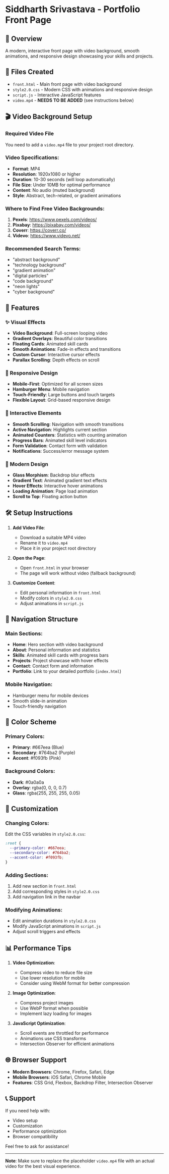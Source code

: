 # Siddharth Srivastava - Portfolio Front Page

## 🎯 Overview
A modern, interactive front page with video background, smooth animations, and responsive design showcasing your skills and projects.

## 📁 Files Created
- `front.html` - Main front page with video background
- `style2.0.css` - Modern CSS with animations and responsive design
- `script.js` - Interactive JavaScript features
- `video.mp4` - **NEEDS TO BE ADDED** (see instructions below)

## 🎬 Video Background Setup

### Required Video File
You need to add a `video.mp4` file to your project root directory.

### Video Specifications:
- **Format**: MP4
- **Resolution**: 1920x1080 or higher
- **Duration**: 10-30 seconds (will loop automatically)
- **File Size**: Under 10MB for optimal performance
- **Content**: No audio (muted background)
- **Style**: Abstract, tech-related, or gradient animations

### Where to Find Free Video Backgrounds:
1. **Pexels**: https://www.pexels.com/videos/
2. **Pixabay**: https://pixabay.com/videos/
3. **Coverr**: https://coverr.co/
4. **Videvo**: https://www.videvo.net/

### Recommended Search Terms:
- "abstract background"
- "technology background"
- "gradient animation"
- "digital particles"
- "code background"
- "neon lights"
- "cyber background"

## 🚀 Features

### ✨ Visual Effects
- **Video Background**: Full-screen looping video
- **Gradient Overlays**: Beautiful color transitions
- **Floating Cards**: Animated skill cards
- **Smooth Animations**: Fade-in effects and transitions
- **Custom Cursor**: Interactive cursor effects
- **Parallax Scrolling**: Depth effects on scroll

### 📱 Responsive Design
- **Mobile-First**: Optimized for all screen sizes
- **Hamburger Menu**: Mobile navigation
- **Touch-Friendly**: Large buttons and touch targets
- **Flexible Layout**: Grid-based responsive design

### 🎯 Interactive Elements
- **Smooth Scrolling**: Navigation with smooth transitions
- **Active Navigation**: Highlights current section
- **Animated Counters**: Statistics with counting animation
- **Progress Bars**: Animated skill level indicators
- **Form Validation**: Contact form with validation
- **Notifications**: Success/error message system

### 🎨 Modern Design
- **Glass Morphism**: Backdrop blur effects
- **Gradient Text**: Animated gradient text effects
- **Hover Effects**: Interactive hover animations
- **Loading Animation**: Page load animation
- **Scroll to Top**: Floating action button

## 🛠️ Setup Instructions

1. **Add Video File**:
   - Download a suitable MP4 video
   - Rename it to `video.mp4`
   - Place it in your project root directory

2. **Open the Page**:
   - Open `front.html` in your browser
   - The page will work without video (fallback background)

3. **Customize Content**:
   - Edit personal information in `front.html`
   - Modify colors in `style2.0.css`
   - Adjust animations in `script.js`

## 📱 Navigation Structure

### Main Sections:
- **Home**: Hero section with video background
- **About**: Personal information and statistics
- **Skills**: Animated skill cards with progress bars
- **Projects**: Project showcase with hover effects
- **Contact**: Contact form and information
- **Portfolio**: Link to your detailed portfolio (`index.html`)

### Mobile Navigation:
- Hamburger menu for mobile devices
- Smooth slide-in animation
- Touch-friendly navigation

## 🎨 Color Scheme

### Primary Colors:
- **Primary**: #667eea (Blue)
- **Secondary**: #764ba2 (Purple)
- **Accent**: #f093fb (Pink)

### Background Colors:
- **Dark**: #0a0a0a
- **Overlay**: rgba(0, 0, 0, 0.7)
- **Glass**: rgba(255, 255, 255, 0.05)

## 🔧 Customization

### Changing Colors:
Edit the CSS variables in `style2.0.css`:
```css
:root {
  --primary-color: #667eea;
  --secondary-color: #764ba2;
  --accent-color: #f093fb;
}
```

### Adding Sections:
1. Add new section in `front.html`
2. Add corresponding styles in `style2.0.css`
3. Add navigation link in the navbar

### Modifying Animations:
- Edit animation durations in `style2.0.css`
- Modify JavaScript animations in `script.js`
- Adjust scroll triggers and effects

## 📊 Performance Tips

1. **Video Optimization**:
   - Compress video to reduce file size
   - Use lower resolution for mobile
   - Consider using WebM format for better compression

2. **Image Optimization**:
   - Compress project images
   - Use WebP format when possible
   - Implement lazy loading for images

3. **JavaScript Optimization**:
   - Scroll events are throttled for performance
   - Animations use CSS transforms
   - Intersection Observer for efficient animations

## 🌐 Browser Support

- **Modern Browsers**: Chrome, Firefox, Safari, Edge
- **Mobile Browsers**: iOS Safari, Chrome Mobile
- **Features**: CSS Grid, Flexbox, Backdrop Filter, Intersection Observer

## 📞 Support

If you need help with:
- Video setup
- Customization
- Performance optimization
- Browser compatibility

Feel free to ask for assistance!

---

**Note**: Make sure to replace the placeholder `video.mp4` file with an actual video for the best visual experience. 